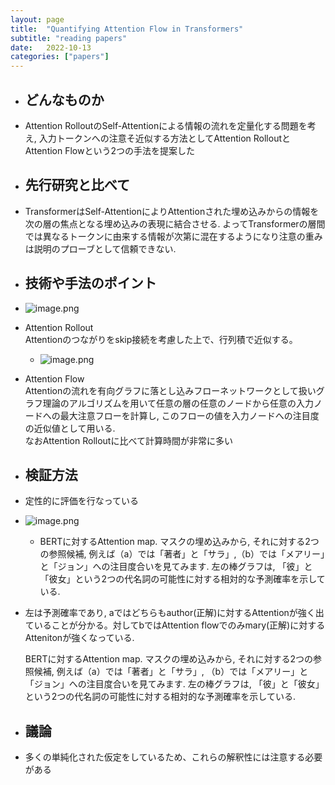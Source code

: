 ```yaml
---
layout: page
title:  "Quantifying Attention Flow in Transformers"
subtitle: "reading papers"
date:   2022-10-13
categories: ["papers"]
---
```


- ## どんなものか  
- Attention RolloutのSelf-Attentionによる情報の流れを定量化する問題を考え, 入力トークンへの注意そ近似する方法としてAttention RolloutとAttention Flowという2つの手法を提案した
- ## 先行研究と比べて  
- TransformerはSelf-AttentionによりAttentionされた埋め込みからの情報を次の層の焦点となる埋め込みの表現に結合させる. よってTransformerの層間では異なるトークンに由来する情報が次第に混在するようになり注意の重みは説明のプローブとして信頼できない.  
- ## 技術や手法のポイント  
- ![image.png](../assets/image_1671961901277_0.png)  
- Attention Rollout   
  Attentionのつながりをskip接続を考慮した上で、行列積で近似する。  
	- ![image.png](../assets/image_1671961979496_0.png)  
- Attention Flow  
  Attentionの流れを有向グラフに落とし込みフローネットワークとして扱いグラフ理論のアルゴリズムを用いて任意の層の任意のノードから任意の入力ノードへの最大注意フローを計算し, このフローの値を入力ノードへの注目度の近似値として用いる.  
  なおAttention Rolloutに比べて計算時間が非常に多い  
- ## 検証方法  
- 定性的に評価を行なっている  
- ![image.png](../assets/image_1671962071547_0.png)  
	- BERTに対するAttention map. マスクの埋め込みから, それに対する2つの参照候補, 例えば（a）では「著者」と「サラ」,（b）では「メアリー」と「ジョン」への注目度合いを見てみます. 左の棒グラフは, 「彼」と「彼女」という2つの代名詞の可能性に対する相対的な予測確率を示している.   
- 左は予測確率であり, aではどちらもauthor(正解)に対するAttentionが強く出ていることが分かる。対してbではAttention flowでのみmary(正解)に対するAttenitonが強くなっている.  
    
  BERTに対するAttention map. マスクの埋め込みから, それに対する2つの参照候補, 例えば（a）では「著者」と「サラ」, （b）では「メアリー」と「ジョン」への注目度合いを見てみます. 左の棒グラフは, 「彼」と「彼女」という2つの代名詞の可能性に対する相対的な予測確率を示している.   
- ## 議論  
- 多くの単純化された仮定をしているため、これらの解釈性には注意する必要がある